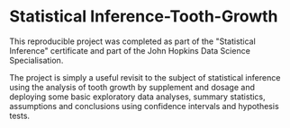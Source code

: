 # Statistical Inference-Tooth-Growth

This reproducible project was completed as part of the "Statistical Inference" certificate and part of the John Hopkins Data Science Specialisation.

The project is simply a useful revisit to the subject of statistical inference using the analysis of tooth growth by supplement and dosage and deploying some basic exploratory data analyses, summary statistics, assumptions and conclusions using  confidence intervals and hypothesis tests. 
